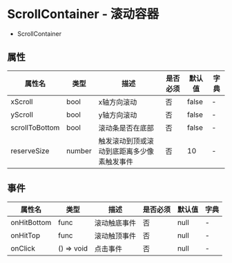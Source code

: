 # ScrollContainer - 滚动容器


* ScrollContainer

## 属性

属性名 | 类型 | 描述 | 是否必须 | 默认值 | 字典 |  
------- | ------- | ------- | ------- | ------- | ------- |
xScroll | bool | x轴方向滚动 | 否 | false | - |
yScroll | bool | y轴方向滚动 | 否 | false | - |
scrollToBottom | bool | 滚动条是否在底部 | 否 | false | - |
reserveSize | number | 触发滚动到顶或滚动到底距离多少像素触发事件 | 否 | 10 | - |


## 事件

属性名 | 类型 | 描述 | 是否必须 | 默认值 | 字典 |  
------- | ------- | ------- | ------- | ------- | ------- |
onHitBottom | func | 滚动触底事件 | 否 | null | - |
onHitTop | func | 滚动触顶事件 | 否 | null | - |
onClick | () => void | 点击事件 | 否 | null | - |
